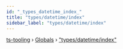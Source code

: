 ```yaml
---
id: "_types_datetime_index_"
title: "types/datetime/index"
sidebar_label: "types/datetime/index"
---
```


[ts-tooling](../index.md) › [Globals](../globals.md) › ["types/datetime/index"](_types_datetime_index_.md)

